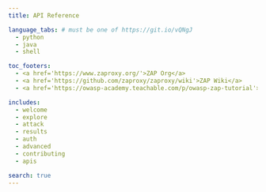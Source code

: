 ```yaml
---
title: API Reference

language_tabs: # must be one of https://git.io/vQNgJ
  - python
  - java
  - shell

toc_footers:
  - <a href='https://www.zaproxy.org/'>ZAP Org</a>
  - <a href='https://github.com/zaproxy/zaproxy/wiki'>ZAP Wiki</a>
  - <a href='https://owasp-academy.teachable.com/p/owasp-zap-tutorial'>ZAP Tutorials</a>

includes:
  - welcome
  - explore
  - attack
  - results
  - auth
  - advanced
  - contributing
  - apis

search: true
---
```




